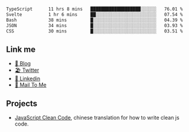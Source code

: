 <!--START_SECTION:waka-->

```txt
TypeScript      11 hrs 8 mins   ███████████████████░░░░░░   76.01 %
Svelte          1 hr 6 mins     ██░░░░░░░░░░░░░░░░░░░░░░░   07.54 %
Bash            38 mins         █░░░░░░░░░░░░░░░░░░░░░░░░   04.39 %
JSON            34 mins         █░░░░░░░░░░░░░░░░░░░░░░░░   03.93 %
CSS             30 mins         █░░░░░░░░░░░░░░░░░░░░░░░░   03.51 %
```

<!--END_SECTION:waka-->

## Link me

- [📕 Blog](https://chris-yu.vercel.app/)
- [🏖️ Twitter](https://twitter.com/yuetong3yu)
- [🧳 Linkedin](https://www.linkedin.com/in/yuetong3yu)
- [📧 Mail To Me](mailto:yuetong3yu@gmail.com)


## Projects 

- [JavaScript Clean Code](https://js-clean-code-cn.vercel.app/), chinese translation for how to write clean js code.
